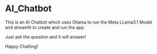 # AI_Chatbot

This is an AI Chatbot which uses Ollama to run the Meta LLama3.1 Model and streamlit to create and run the app.

Just ask the question and it will answer!

Happy Chatting!
